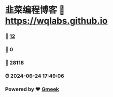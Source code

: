 # 韭菜编程博客 :link: https://wqlabs.github.io 
### :page_facing_up: [12](https://wqlabs.github.io/tag.html) 
### :speech_balloon: 0 
### :hibiscus: 28118 
### :alarm_clock: 2024-06-24 17:49:06 
### Powered by :heart: [Gmeek](https://github.com/Meekdai/Gmeek)
